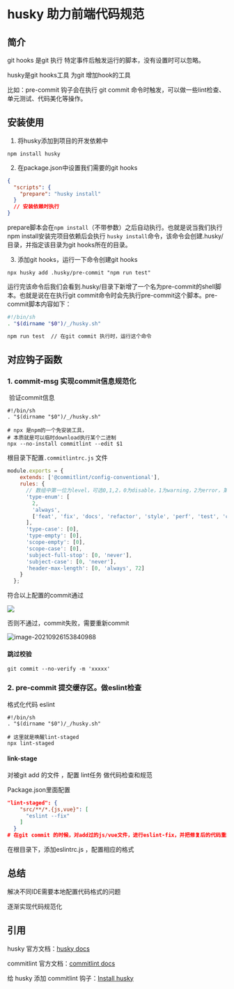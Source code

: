 # husky 助力前端代码规范

## 简介

git hooks 是git 执行 特定事件后触发运行的脚本，没有设置时可以忽略。

husky是git hooks工具 为git 增加hook的工具

比如：pre-commit 钩子会在执行 git commit 命令时触发，可以做一些lint检查、单元测试、代码美化等操作。



## 安装使用

1. 将husky添加到项目的开发依赖中

```shell
npm install husky
```

2. 在package.json中设置我们需要的git hooks

```json
{
  "scripts": {
    "prepare": "husky install"
  }
  // 安装依赖时执行
}
```

prepare脚本会在`npm install`（不带参数）之后自动执行。也就是说当我们执行npm install安装完项目依赖后会执行 `husky install`命令，该命令会创建.husky/目录，并指定该目录为git hooks所在的目录。

3. 添加git hooks，运行一下命令创建git hooks

```shell
npx husky add .husky/pre-commit "npm run test"
```

运行完该命令后我们会看到.husky/目录下新增了一个名为pre-commit的shell脚本。也就是说在在执行git commit命令时会先执行pre-commit这个脚本。pre-commit脚本内容如下：

```bash
#!/bin/sh
. "$(dirname "$0")/_/husky.sh"

npm run test  // 在git commit 执行时，运行这个命令
```





## 对应钩子函数

### 1. commit-msg  实现commit信息规范化

​	验证commit信息

```shell
#!/bin/sh
. "$(dirname "$0")/_/husky.sh"

# npx 是npm的一个免安装工具，
# 本质就是可以临时download执行某个二进制
npx --no-install commitlint --edit $1
```
根目录下配置`.commitlintrc.js` 文件
```js
module.exports = {
    extends: ['@commitlint/config-conventional'],
    rules: {
      // 数组中第一位为level，可选0,1,2，0为disable，1为warning，2为error，第二位为应用与否，可选always|never，第三位该rule的值。
      'type-enum': [
        2,
        'always',
        ['feat', 'fix', 'docs', 'refactor', 'style', 'perf', 'test', 'chore']
      ],
      'type-case': [0],
      'type-empty': [0],
      'scope-empty': [0],
      'scope-case': [0],
      'subject-full-stop': [0, 'never'],
      'subject-case': [0, 'never'],
      'header-max-length': [0, 'always', 72]
    }
  };

```

符合以上配置的commit通过

![](https://apijoyspace.jd.com/v1/files/4OfCS6sbqmMso6u6enpi/link)

否则不通过，commit失败，需要重新commit

![image-20210926153840988](https://apijoyspace.jd.com/v1/files/voDP3MH2cd8hRzZBh9eu/link)

####  跳过校验

```shell
git commit --no-verify -m 'xxxxx'
```



### 2. pre-commit 提交缓存区。做eslint检查

格式化代码 eslint

```shell
#!/bin/sh
. "$(dirname "$0")/_/husky.sh"

# 这里就是唤醒lint-staged
npx lint-staged 
```



####  link-stage

对被git add 的文件 ，配置 lint任务 做代码检查和规范



Package.json里面配置

```json
"lint-staged": {
    "src/**/*.{js,vue}": [
      "eslint --fix"
    ]
  } 
# 在git commit 的时候，对add过的js/vue文件，进行eslint-fix，并把修复后的代码重新add
```

在根目录下，添加eslintrc.js ，配置相应的格式



## 总结

解决不同IDE需要本地配置代码格式的问题

逐渐实现代码规范化



## 引用

husky 官方文档：[husky docs](https://typicode.github.io/husky/)

commitlint 官方文档：[commitlint docs](https://commitlint.js.org/)

给 husky 添加 commitlint 钩子：[Install husky](https://commitlint.js.org/#/guides-local-setup?id=install-husky)
